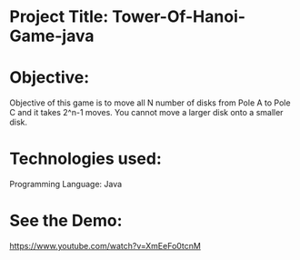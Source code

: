 # Project Title: Tower-Of-Hanoi-Game-java

# Objective:

Objective of this game is to move all N number of disks from Pole A to Pole C and it takes 2^n-1 moves. You cannot move a larger disk onto a smaller disk.

# Technologies used:
  Programming Language: Java
  
# See the Demo: 

https://www.youtube.com/watch?v=XmEeFo0tcnM
